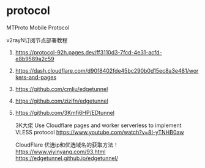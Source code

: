 # protocol
﻿MTProto Mobile Protocol


 v2rayN订阅节点部署教程
 1. https://protocol-92h.pages.dev/ff3110d3-7fcd-4e31-acfd-e8b9589a2c59
 2. https://dash.cloudflare.com/d90f8402fde45bc290b0d15ec8a3e481/workers-and-pages
 3. https://github.com/cmliu/edgetunnel
 4. https://github.com/zizifn/edgetunnel
 5. https://github.com/3Kmfi6HP/EDtunnel

    3K大佬  Use Cloudflare pages and worker serverless to implement VLESS protocol
    https://www.youtube.com/watch?v=8I-yTNHB0aw

    CloudFlare 优选ip和优选域名的获取方法！
    https://www.yiyinyang.com/93.html
    https://edgetunnel.github.io/edgetunnel/
